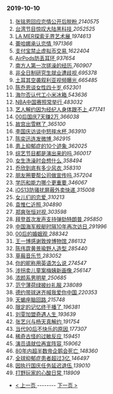 ### 2019-10-10 
1. [ 张铭恩回应恋情公开后脱粉 ](https://s.weibo.com/weibo?q=%23%E5%BC%A0%E9%93%AD%E6%81%A9%E5%9B%9E%E5%BA%94%E6%81%8B%E6%83%85%E5%85%AC%E5%BC%80%E5%90%8E%E8%84%B1%E7%B2%89%23&Refer=top) *2140575*
1. [ 台湾节目惊叹大陆黑科技 ](https://s.weibo.com/weibo?q=%23%E5%8F%B0%E6%B9%BE%E8%8A%82%E7%9B%AE%E6%83%8A%E5%8F%B9%E5%A4%A7%E9%99%86%E9%BB%91%E7%A7%91%E6%8A%80%23&Refer=top) *2052525*
1. [ LA MER探索无界艺术展 ](https://s.weibo.com/weibo?q=LA%20MER%E6%8E%A2%E7%B4%A2%E6%97%A0%E7%95%8C%E8%89%BA%E6%9C%AF%E5%B1%95&Refer=top) *1974613*
1. [ 蕾哈娜承认恋情 ](https://s.weibo.com/weibo?q=%23%E8%95%BE%E5%93%88%E5%A8%9C%E6%89%BF%E8%AE%A4%E6%81%8B%E6%83%85%23&Refer=top) *1971366*
1. [ 支付宝禁止虚拟币交易 ](https://s.weibo.com/weibo?q=%23%E6%94%AF%E4%BB%98%E5%AE%9D%E7%A6%81%E6%AD%A2%E8%99%9A%E6%8B%9F%E5%B8%81%E4%BA%A4%E6%98%93%23&Refer=top) *1622404*
1. [ AirPods防丢耳环 ](https://s.weibo.com/weibo?q=%23AirPods%E9%98%B2%E4%B8%A2%E8%80%B3%E7%8E%AF%23&Refer=top) *937654*
1. [ 南方人第一次搓澡的经历 ](https://s.weibo.com/weibo?q=%23%E5%8D%97%E6%96%B9%E4%BA%BA%E7%AC%AC%E4%B8%80%E6%AC%A1%E6%90%93%E6%BE%A1%E7%9A%84%E7%BB%8F%E5%8E%86%23&Refer=top) *760907*
1. [ 非全日制研究生就业遭歧视 ](https://s.weibo.com/weibo?q=%23%E9%9D%9E%E5%85%A8%E6%97%A5%E5%88%B6%E7%A0%94%E7%A9%B6%E7%94%9F%E5%B0%B1%E4%B8%9A%E9%81%AD%E6%AD%A7%E8%A7%86%23&Refer=top) *695378*
1. [ 土耳其空袭叙利亚视频曝光 ](https://s.weibo.com/weibo?q=%23%E5%9C%9F%E8%80%B3%E5%85%B6%E7%A9%BA%E8%A2%AD%E5%8F%99%E5%88%A9%E4%BA%9A%E8%A7%86%E9%A2%91%E6%9B%9D%E5%85%89%23&Refer=top) *665485*
1. [ 陈乔恩谈女性四十岁 ](https://s.weibo.com/weibo?q=%23%E9%99%88%E4%B9%94%E6%81%A9%E8%B0%88%E5%A5%B3%E6%80%A7%E5%9B%9B%E5%8D%81%E5%B2%81%23&Refer=top) *652301*
1. [ 海尔否认代工小米冰箱 ](https://s.weibo.com/weibo?q=%E6%B5%B7%E5%B0%94%E5%90%A6%E8%AE%A4%E4%BB%A3%E5%B7%A5%E5%B0%8F%E7%B1%B3%E5%86%B0%E7%AE%B1&Refer=top) *543636*
1. [ NBA中国赛照常举行 ](https://s.weibo.com/weibo?q=%23NBA%E4%B8%AD%E5%9B%BD%E8%B5%9B%E7%85%A7%E5%B8%B8%E4%B8%BE%E8%A1%8C%23&Refer=top) *483032*
1. [ 艺人解约因为经纪人身体跟不上 ](https://s.weibo.com/weibo?q=%23%E8%89%BA%E4%BA%BA%E8%A7%A3%E7%BA%A6%E5%9B%A0%E4%B8%BA%E7%BB%8F%E7%BA%AA%E4%BA%BA%E8%BA%AB%E4%BD%93%E8%B7%9F%E4%B8%8D%E4%B8%8A%23&Refer=top) *471741*
1. [ 00后国庆7天赚2万 ](https://s.weibo.com/weibo?q=%2300%E5%90%8E%E5%9B%BD%E5%BA%867%E5%A4%A9%E8%B5%9A2%E4%B8%87%23&Refer=top) *366038*
1. [ 故宫出雪糕了 ](https://s.weibo.com/weibo?q=%23%E6%95%85%E5%AE%AB%E5%87%BA%E9%9B%AA%E7%B3%95%E4%BA%86%23&Refer=top) *365100*
1. [ 李国庆访谈中怒摔水杯 ](https://s.weibo.com/weibo?q=%23%E6%9D%8E%E5%9B%BD%E5%BA%86%E8%AE%BF%E8%B0%88%E4%B8%AD%E6%80%92%E6%91%94%E6%B0%B4%E6%9D%AF%23&Refer=top) *363910*
1. [ 陈奕迅连发微博 ](https://s.weibo.com/weibo?q=%23%E9%99%88%E5%A5%95%E8%BF%85%E8%BF%9E%E5%8F%91%E5%BE%AE%E5%8D%9A%23&Refer=top) *362915*
1. [ 患上抑郁症的10个迹象 ](https://s.weibo.com/weibo?q=%23%E6%82%A3%E4%B8%8A%E6%8A%91%E9%83%81%E7%97%87%E7%9A%8410%E4%B8%AA%E8%BF%B9%E8%B1%A1%23&Refer=top) *362025*
1. [ 综艺节目都是演出来的吗 ](https://s.weibo.com/weibo?q=%23%E7%BB%BC%E8%89%BA%E8%8A%82%E7%9B%AE%E9%83%BD%E6%98%AF%E6%BC%94%E5%87%BA%E6%9D%A5%E7%9A%84%E5%90%97%23&Refer=top) *360017*
1. [ 女生洗澡时会想什么 ](https://s.weibo.com/weibo?q=%23%E5%A5%B3%E7%94%9F%E6%B4%97%E6%BE%A1%E6%97%B6%E4%BC%9A%E6%83%B3%E4%BB%80%E4%B9%88%23&Refer=top) *358494*
1. [ 乔欣到底有多少风衣 ](https://s.weibo.com/weibo?q=%23%E4%B9%94%E6%AC%A3%E5%88%B0%E5%BA%95%E6%9C%89%E5%A4%9A%E5%B0%91%E9%A3%8E%E8%A1%A3%23&Refer=top) *358310*
1. [ 朋友圈要帮公司做宣传吗 ](https://s.weibo.com/weibo?q=%23%E6%9C%8B%E5%8F%8B%E5%9C%88%E8%A6%81%E5%B8%AE%E5%85%AC%E5%8F%B8%E5%81%9A%E5%AE%A3%E4%BC%A0%E5%90%97%23&Refer=top) *357204*
1. [ 学历和能力哪个更重要 ](https://s.weibo.com/weibo?q=%23%E5%AD%A6%E5%8E%86%E5%92%8C%E8%83%BD%E5%8A%9B%E5%93%AA%E4%B8%AA%E6%9B%B4%E9%87%8D%E8%A6%81%23&Refer=top) *346067*
1. [ iOS13防骚扰屏蔽外卖快递 ](https://s.weibo.com/weibo?q=iOS13%E9%98%B2%E9%AA%9A%E6%89%B0%E5%B1%8F%E8%94%BD%E5%A4%96%E5%8D%96%E5%BF%AB%E9%80%92&Refer=top) *315008*
1. [ 女儿们的恋爱 ](https://s.weibo.com/weibo?q=%E5%A5%B3%E5%84%BF%E4%BB%AC%E7%9A%84%E6%81%8B%E7%88%B1&Refer=top) *310213*
1. [ 袁惟仁近照 ](https://s.weibo.com/weibo?q=%23%E8%A2%81%E6%83%9F%E4%BB%81%E8%BF%91%E7%85%A7%23&Refer=top) *304890*
1. [ 郑爽张恒对视 ](https://s.weibo.com/weibo?q=%23%E9%83%91%E7%88%BD%E5%BC%A0%E6%81%92%E5%AF%B9%E8%A7%86%23&Refer=top) *303598*
1. [ 拜登首次发声支持弹劾特朗普 ](https://s.weibo.com/weibo?q=%23%E6%8B%9C%E7%99%BB%E9%A6%96%E6%AC%A1%E5%8F%91%E5%A3%B0%E6%94%AF%E6%8C%81%E5%BC%B9%E5%8A%BE%E7%89%B9%E6%9C%97%E6%99%AE%23&Refer=top) *295850*
1. [ 中国海军舰艇时隔10年再次访日 ](https://s.weibo.com/weibo?q=%23%E4%B8%AD%E5%9B%BD%E6%B5%B7%E5%86%9B%E8%88%B0%E8%89%87%E6%97%B6%E9%9A%9410%E5%B9%B4%E5%86%8D%E6%AC%A1%E8%AE%BF%E6%97%A5%23&Refer=top) *291996*
1. [ 00后的婚姻观 ](https://s.weibo.com/weibo?q=%2300%E5%90%8E%E7%9A%84%E5%A9%9A%E5%A7%BB%E8%A7%82%23&Refer=top) *288342*
1. [ 王一博感谢敦煌博物馆 ](https://s.weibo.com/weibo?q=%23%E7%8E%8B%E4%B8%80%E5%8D%9A%E6%84%9F%E8%B0%A2%E6%95%A6%E7%85%8C%E5%8D%9A%E7%89%A9%E9%A6%86%23&Refer=top) *286132*
1. [ 陈伟霆黄景瑜野人造型 ](https://s.weibo.com/weibo?q=%23%E9%99%88%E4%BC%9F%E9%9C%86%E9%BB%84%E6%99%AF%E7%91%9C%E9%87%8E%E4%BA%BA%E9%80%A0%E5%9E%8B%23&Refer=top) *285440*
1. [ 草莓音乐节 ](https://s.weibo.com/weibo?q=%E8%8D%89%E8%8E%93%E9%9F%B3%E4%B9%90%E8%8A%82&Refer=top) *283052*
1. [ 你的昵称用英语怎么说 ](https://s.weibo.com/weibo?q=%23%E4%BD%A0%E7%9A%84%E6%98%B5%E7%A7%B0%E7%94%A8%E8%8B%B1%E8%AF%AD%E6%80%8E%E4%B9%88%E8%AF%B4%23&Refer=top) *274547*
1. [ 涉拐卖儿童案梅姨新画像 ](https://s.weibo.com/weibo?q=%23%E6%B6%89%E6%8B%90%E5%8D%96%E5%84%BF%E7%AB%A5%E6%A1%88%E6%A2%85%E5%A7%A8%E6%96%B0%E7%94%BB%E5%83%8F%23&Refer=top) *256147*
1. [ 浓颜系男明星 ](https://s.weibo.com/weibo?q=%23%E6%B5%93%E9%A2%9C%E7%B3%BB%E7%94%B7%E6%98%8E%E6%98%9F%23&Refer=top) *250685*
1. [ 范宁薄荷绿披纱礼服 ](https://s.weibo.com/weibo?q=%23%E8%8C%83%E5%AE%81%E8%96%84%E8%8D%B7%E7%BB%BF%E6%8A%AB%E7%BA%B1%E7%A4%BC%E6%9C%8D%23&Refer=top) *238089*
1. [ 德约带球迷齐喊我爱你中国 ](https://s.weibo.com/weibo?q=%23%E5%BE%B7%E7%BA%A6%E5%B8%A6%E7%90%83%E8%BF%B7%E9%BD%90%E5%96%8A%E6%88%91%E7%88%B1%E4%BD%A0%E4%B8%AD%E5%9B%BD%23&Refer=top) *220353*
1. [ 天蝎座脑回路 ](https://s.weibo.com/weibo?q=%23%E5%A4%A9%E8%9D%8E%E5%BA%A7%E8%84%91%E5%9B%9E%E8%B7%AF%23&Refer=top) *215748*
1. [ 限定的记忆终于播了 ](https://s.weibo.com/weibo?q=%23%E9%99%90%E5%AE%9A%E7%9A%84%E8%AE%B0%E5%BF%86%E7%BB%88%E4%BA%8E%E6%92%AD%E4%BA%86%23&Refer=top) *196381*
1. [ 刘雯加盟奇遇人生 ](https://s.weibo.com/weibo?q=%23%E5%88%98%E9%9B%AF%E5%8A%A0%E7%9B%9F%E5%A5%87%E9%81%87%E4%BA%BA%E7%94%9F%23&Refer=top) *193639*
1. [ 张艺兴与杨天真解约 ](https://s.weibo.com/weibo?q=%23%E5%BC%A0%E8%89%BA%E5%85%B4%E4%B8%8E%E6%9D%A8%E5%A4%A9%E7%9C%9F%E8%A7%A3%E7%BA%A6%23&Refer=top) *191754*
1. [ 当代90后不快乐的原因 ](https://s.weibo.com/weibo?q=%23%E5%BD%93%E4%BB%A390%E5%90%8E%E4%B8%8D%E5%BF%AB%E4%B9%90%E7%9A%84%E5%8E%9F%E5%9B%A0%23&Refer=top) *177307*
1. [ 稀奇古怪的过敏反应 ](https://s.weibo.com/weibo?q=%23%E7%A8%80%E5%A5%87%E5%8F%A4%E6%80%AA%E7%9A%84%E8%BF%87%E6%95%8F%E5%8F%8D%E5%BA%94%23&Refer=top) *159451*
1. [ 演员请就位再宣阵容 ](https://s.weibo.com/weibo?q=%23%E6%BC%94%E5%91%98%E8%AF%B7%E5%B0%B1%E4%BD%8D%E5%86%8D%E5%AE%A3%E9%98%B5%E5%AE%B9%23&Refer=top) *159062*
1. [ 80年内超半数帝企鹅会死亡 ](https://s.weibo.com/weibo?q=%2380%E5%B9%B4%E5%86%85%E8%B6%85%E5%8D%8A%E6%95%B0%E5%B8%9D%E4%BC%81%E9%B9%85%E4%BC%9A%E6%AD%BB%E4%BA%A1%23&Refer=top) *148360*
1. [ 全球抑郁症患者超过3亿 ](https://s.weibo.com/weibo?q=%23%E5%85%A8%E7%90%83%E6%8A%91%E9%83%81%E7%97%87%E6%82%A3%E8%80%85%E8%B6%85%E8%BF%873%E4%BA%BF%23&Refer=top) *146497*
1. [ 因执行国庆任务延迟退伍 ](https://s.weibo.com/weibo?q=%23%E5%9B%A0%E6%89%A7%E8%A1%8C%E5%9B%BD%E5%BA%86%E4%BB%BB%E5%8A%A1%E5%BB%B6%E8%BF%9F%E9%80%80%E4%BC%8D%23&Refer=top) *139010*
1. [ 打野玩家的心酸日常 ](https://s.weibo.com/weibo?q=%23%E6%89%93%E9%87%8E%E7%8E%A9%E5%AE%B6%E7%9A%84%E5%BF%83%E9%85%B8%E6%97%A5%E5%B8%B8%23&Refer=top) *118909* 

- [ < 上一页 ](https://github.com/able8/weibo-hot-record/blob/master/2019-10-09.md) -------- [ 下一页 > ](https://github.com/able8/weibo-hot-record/blob/master/2019-10-11.md)